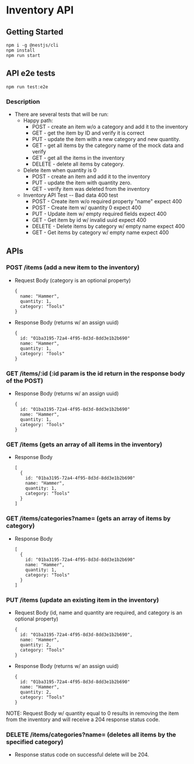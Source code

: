 # Inventory API

## Getting Started 
```
npm i -g @nestjs/cli
npm install 
npm run start
```

## API e2e tests
```
npm run test:e2e
```
### Description
- There are several tests that will be run:
    * Happy path:
        - POST - create an item w/o a category and add it to the inventory
        - GET - get the item by ID and verify it is correct
        - PUT - update the item with a new category and new quantity.
        - GET - get all items by the category name of the mock data and verify
        - GET - get all the items in the inventory
        - DELETE - delete all items by category. 
    * Delete item when quantity is 0
        - POST - create an item and add it to the inventory
        - PUT - update the item with quantity zero.
        - GET - verify item was deleted from the inventory
    * Inventory API Test -- Bad data 400 test
        - POST - Create item w/o required property "name" expect 400
        - POST - Create item w/ quantity 0 expect 400
        - PUT - Update item w/ empty required fields expect 400
        - GET - Get item by id w/ invalid uuid expect 400
        - DELETE - Delete items by category w/ empty name expect 400
        - GET - Get items by category w/ empty name expect 400

## APIs 

### POST /items (add a new item to the inventory)
* Request Body (category is an optional property)
  ```
  {
    name: "Hammer",
    quantity: 1,
    category: "Tools"
  }
  ```
* Response Body (returns w/ an assign uuid)
  ```
  {
    id: "01ba3195-72a4-4f95-8d3d-8dd3e1b2b690"  
    name: "Hammer",
    quantity: 1,
    category: "Tools"
  }
  ```

### GET /items/:id (:id param is the id return in the response body of the POST)
* Response Body (returns w/ an assign uuid)
  ```
  {
    id: "01ba3195-72a4-4f95-8d3d-8dd3e1b2b690"  
    name: "Hammer",
    quantity: 1,
    category: "Tools"
  }
  ```

### GET /items (gets an array of all items in the inventory)
* Response Body
  ```
  [
    {
      id: "01ba3195-72a4-4f95-8d3d-8dd3e1b2b690"  
      name: "Hammer",
      quantity: 1,
      category: "Tools"
    }
  ]
  ```

### GET /items/categories?name= (gets an array of items by category)
* Response Body
  ```
  [
    {
      id: "01ba3195-72a4-4f95-8d3d-8dd3e1b2b690"  
      name: "Hammer",
      quantity: 1,
      category: "Tools"
    }
  ]
  ```

### PUT /items (update an existing item in the inventory)
* Request Body (id, name and quantity are required, and category is an optional property)
  ```
  {
    id: "01ba3195-72a4-4f95-8d3d-8dd3e1b2b690",
    name: "Hammer",
    quantity: 2,
    category: "Tools"
  }
  ```
* Response Body (returns w/ an assign uuid)
  ```
  {
    id: "01ba3195-72a4-4f95-8d3d-8dd3e1b2b690"  
    name: "Hammer",
    quantity: 2,
    category: "Tools"
  }
  ```
NOTE: Request Body w/ quantity equal to 0 results in removing the item from the inventory and will receive a 204 response status code.

### DELETE /items/categories?name= (deletes all items by the specified category)
* Response status code on successful delete will be 204.